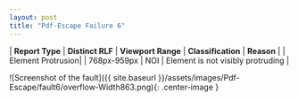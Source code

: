 ```yaml
---
layout: post
title: "Pdf-Escape Failure 6"
---
```

| **Report Type** | **Distinct RLF** | **Viewport Range** | **Classification** | **Reason** |
| Element Protrusion|  | 768px-959px | NOI | Element is not visibly protruding | 

![Screenshot of the fault]({{ site.baseurl }}/assets/images/Pdf-Escape/fault6/overflow-Width863.png){: .center-image }